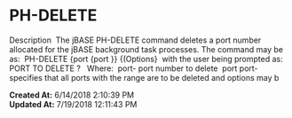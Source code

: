 # PH-DELETE

Description  The jBASE PH-DELETE command deletes a port number allocated for the jBASE background task processes. The command may be as:  PH-DELETE {port {port }} {(Options}  with the user being prompted as:  PORT TO DELETE ?   Where:  port- port number to delete  port port- specifies that all ports with the range are to be deleted and options may b  

**Created At:** 6/14/2018 2:10:39 PM  
**Updated At:** 7/19/2018 12:11:43 PM  

